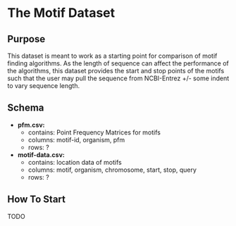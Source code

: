 # The Motif Dataset

## Purpose
This dataset is meant to work as a starting point for comparison of motif finding algorithms. As the length of sequence can affect the performance of the algorithms, this dataset provides the start and stop points of the motifs such that the user may pull the sequence from NCBI-Entrez +/- some indent to vary sequence length.

## Schema
- **pfm.csv:**
    - contains: Point Frequency Matrices for motifs
    - columns: motif-id, organism, pfm
    - rows: ?
- **motif-data.csv:**
    - contains: location data of motifs
    - columns: motif, organism, chromosome, start, stop, query
    - rows: ?

## How To Start
TODO
